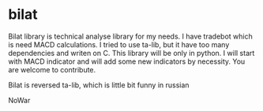 # bilat

Bilat library is technical analyse library for my needs. I have tradebot which is need MACD calculations. I tried to use ta-lib, but it have too many dependencies and writen on C. This library will be only in python. I will start with MACD indicator and will add some new indicators by necessity. You are welcome to contribute.

Bilat is reversed ta-lib, which is little bit funny in russian

NoWar
